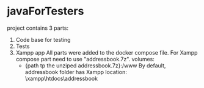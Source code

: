 # javaForTesters
project contains 3 parts: 
1) Code base for testing
2) Tests
3) Xampp app 
All parts were added to the docker compose file. 
For Xampp compose part need to use "addressbook.7z".
    volumes:
      - {path tp the unziped addressbook.7z}:/www
      By default, addressbook folder has Xampp location: \\xampp\htdocs\addressbook
